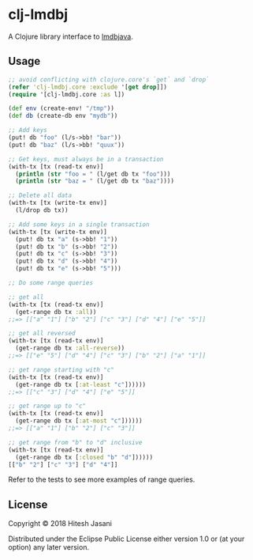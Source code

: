 # clj-lmdbj

A Clojure library interface to [lmdbjava](https://github.com/lmdbjava/lmdbjava).

## Usage

```clojure
;; avoid conflicting with clojure.core's `get` and `drop`
(refer 'clj-lmdbj.core :exclude '[get drop]])
(require '[clj-lmdbj.core :as l])

(def env (create-env! "/tmp"))
(def db (create-db env "mydb"))

;; Add keys
(put! db "foo" (l/s->bb! "bar"))
(put! db "baz" (l/s->bb! "quux"))

;; Get keys, must always be in a transaction
(with-tx [tx (read-tx env)]
  (println (str "foo = " (l/get db tx "foo")))
  (println (str "baz = " (l/get db tx "baz"))))

;; Delete all data
(with-tx [tx (write-tx env)]
  (l/drop db tx))

;; Add some keys in a single transaction
(with-tx [tx (write-tx env)]
  (put! db tx "a" (s->bb! "1"))
  (put! db tx "b" (s->bb! "2"))
  (put! db tx "c" (s->bb! "3"))
  (put! db tx "d" (s->bb! "4"))
  (put! db tx "e" (s->bb! "5")))

;; Do some range queries

;; get all
(with-tx [tx (read-tx env)]
  (get-range db tx :all))
;;=> [["a" "1"] ["b" "2"] ["c" "3"] ["d" "4"] ["e" "5"]]

;; get all reversed
(with-tx [tx (read-tx env)]
  (get-range db tx :all-reverse))
;;=> [["e" "5"] ["d" "4"] ["c" "3"] ["b" "2"] ["a" "1"]]

;; get range starting with "c"
(with-tx [tx (read-tx env)]
  (get-range db tx [:at-least "c"])))))
;;=> [["c" "3"] ["d" "4"] ["e" "5"]]

;; get range up to "c"
(with-tx [tx (read-tx env)]
  (get-range db tx [:at-most "c"])))))
;;=> [["a" "1"] ["b" "2"] ["c" "3"]]

;; get range from "b" to "d" inclusive
(with-tx [tx (read-tx env)]
  (get-range db tx [:closed "b" "d"])))))
[["b" "2"] ["c" "3"] ["d" "4"]]
```

Refer to the tests to see more examples of range queries.

## License

Copyright © 2018 Hitesh Jasani

Distributed under the Eclipse Public License either version 1.0 or (at
your option) any later version.
